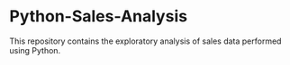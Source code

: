 # Python-Sales-Analysis
This repository contains the exploratory analysis of sales data performed using Python.
